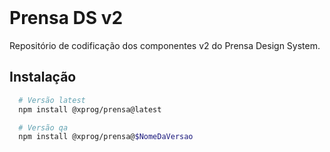 <br/>
<h1>Prensa DS v2</h1>

Repositório de codificação dos componentes v2 do Prensa Design System.

## Instalação
```bash
  # Versão latest 
  npm install @xprog/prensa@latest

  # Versão qa
  npm install @xprog/prensa@$NomeDaVersao
```